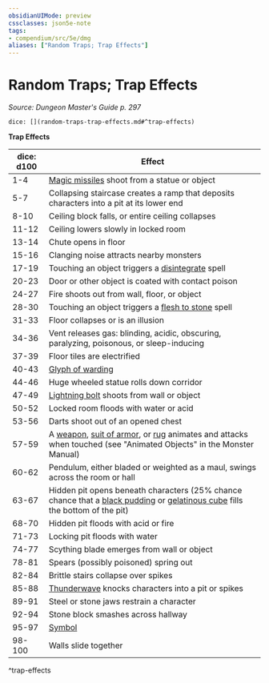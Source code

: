```yaml
---
obsidianUIMode: preview
cssclasses: json5e-note
tags:
- compendium/src/5e/dmg
aliases: ["Random Traps; Trap Effects"]
---
```

# Random Traps; Trap Effects
*Source: Dungeon Master's Guide p. 297* 

`dice: [](random-traps-trap-effects.md#^trap-effects)`

**Trap Effects**

| dice: d100 | Effect |
|------------|--------|
| 1-4 | [Magic missiles](/2-Mechanics/CLI/spells/magic-missile.md) shoot from a statue or object |
| 5-7 | Collapsing staircase creates a ramp that deposits characters into a pit at its lower end |
| 8-10 | Ceiling block falls, or entire ceiling collapses |
| 11-12 | Ceiling lowers slowly in locked room |
| 13-14 | Chute opens in floor |
| 15-16 | Clanging noise attracts nearby monsters |
| 17-19 | Touching an object triggers a [disintegrate](/2-Mechanics/CLI/spells/disintegrate.md) spell |
| 20-23 | Door or other object is coated with contact poison |
| 24-27 | Fire shoots out from wall, floor, or object |
| 28-30 | Touching an object triggers a [flesh to stone](/2-Mechanics/CLI/spells/flesh-to-stone.md) spell |
| 31-33 | Floor collapses or is an illusion |
| 34-36 | Vent releases gas: blinding, acidic, obscuring, paralyzing, poisonous, or sleep-inducing |
| 37-39 | Floor tiles are electrified |
| 40-43 | [Glyph of warding](/2-Mechanics/CLI/spells/glyph-of-warding.md) |
| 44-46 | Huge wheeled statue rolls down corridor |
| 47-49 | [Lightning bolt](/2-Mechanics/CLI/spells/lightning-bolt.md) shoots from wall or object |
| 50-52 | Locked room floods with water or acid |
| 53-56 | Darts shoot out of an opened chest |
| 57-59 | A [weapon](/2-Mechanics/CLI/bestiary/construct/flying-sword.md), [suit of armor](/2-Mechanics/CLI/bestiary/construct/animated-armor.md), or [rug](/2-Mechanics/CLI/bestiary/construct/rug-of-smothering.md) animates and attacks when touched (see "Animated Objects" in the Monster Manual) |
| 60-62 | Pendulum, either bladed or weighted as a maul, swings across the room or hall |
| 63-67 | Hidden pit opens beneath characters (25% chance chance that a [black pudding](/2-Mechanics/CLI/bestiary/ooze/black-pudding.md) or [gelatinous cube](/2-Mechanics/CLI/bestiary/ooze/gelatinous-cube.md) fills the bottom of the pit) |
| 68-70 | Hidden pit floods with acid or fire |
| 71-73 | Locking pit floods with water |
| 74-77 | Scything blade emerges from wall or object |
| 78-81 | Spears (possibly poisoned) spring out |
| 82-84 | Brittle stairs collapse over spikes |
| 85-88 | [Thunderwave](/2-Mechanics/CLI/spells/thunderwave.md) knocks characters into a pit or spikes |
| 89-91 | Steel or stone jaws restrain a character |
| 92-94 | Stone block smashes across hallway |
| 95-97 | [Symbol](/2-Mechanics/CLI/spells/symbol.md) |
| 98-100 | Walls slide together |
^trap-effects
